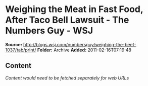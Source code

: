 # Weighing the Meat in Fast Food, After Taco Bell Lawsuit - The Numbers Guy - WSJ

**Source:** http://blogs.wsj.com/numbersguy/weighing-the-beef-1037/tab/print/
**Folder:** Archive
**Added:** 2011-02-16T07:19:48




## Content
*Content would need to be fetched separately for web URLs*
